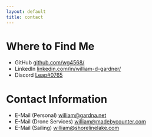 ```yaml
---
layout: default
title: contact
---
```


# Where to Find Me
- GitHub [github.com/wg4568/](https://github.com/wg4568/)
- LinkedIn [linkedin.com/in/william-d-gardner/](https://www.linkedin.com/in/william-d-gardner/)
- Discord [Leap#0765](https://discord.com/users/176415653069062146)

# Contact Information
- E-Mail (Personal) [william@gardna.net](mailto:william@gardna.net)
- E-Mail (Drone Services) [william@madebycounter.com](mailto:william@madebycounter.com)
- E-Mail (Sailing) [william@shorelinelake.com](mailto:william@shorelinelake.com)
